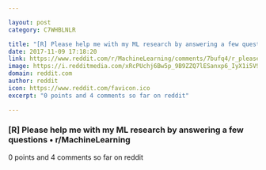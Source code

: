 ```yaml
---

layout: post
category: C7WHBLNLR

title: "[R] Please help me with my ML research by answering a few questions • r/MachineLearning"
date: 2017-11-09 17:18:20
link: https://www.reddit.com/r/MachineLearning/comments/7bufq4/r_please_help_me_with_my_ml_research_by_answering/
image: https://i.redditmedia.com/xRcPUchj6Bw5p_9B9ZZQ7lESanxp6_IyX1i5V9zfxm4.jpg?w=320&s=3f4c6c190f3b852efad72211cb536185
domain: reddit.com
author: reddit
icon: https://www.reddit.com/favicon.ico
excerpt: "0 points and 4 comments so far on reddit"

---
```


### [R] Please help me with my ML research by answering a few questions • r/MachineLearning

0 points and 4 comments so far on reddit